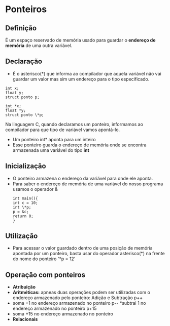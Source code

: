 # Ponteiros

## Definição

É um espaço reservado de memória usado para guardar o **endereço de memória** de uma outra variável.

## Declaração

- É o asterisco(\*) que informa ao compilador que aquela variável não vai guardar um valor mas sim um endereço para o tipo especificado.

```
int x;
float y;
struct ponto p;

int *x;
float *y;
struct ponto \*p;
```

Na linguagem C, quando declaramos um ponteiro, informamos ao compilador para que tipo de variável vamos apontá-lo.

- Um ponteiro int\* aponta para um inteiro
- Esse ponteiro guarda o endereço de memória onde se encontra armazenada uma variável do tipo **int**

## Inicialização

- O ponteiro armazena o endereço da variável para onde ele aponta.
- Para saber o endereço de memória de uma variável do nosso programa usamos o operador &
  ```
  int main(){
  int c = 10;
  int \*p;
  p = &c;
  return 0;
  }
  ```

## Utilização

- Para acessar o valor guardado dentro de uma posição de memória apontada por um ponteiro, basta usar do operador asterisco(*) na frente do nome do ponteiro
  '*p = 12'

## Operação com ponteiros

- **Atribuição**
- **Aritméticas:** apneas duas operações podem ser utilizadas com o endereço armazenado pelo ponteiro: Adição e Subtração
  p++
- soma +1 no endereço armazenado no ponteiro
  p--
  *subtrai 1 no endereço armazenado no ponteiro
  p+15
- soma +15 no endereço armazenado no ponteiro
- **Relacionais**
